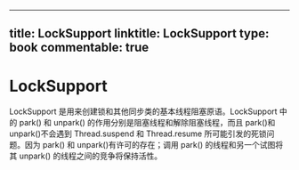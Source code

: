 
---
title: LockSupport
linktitle: LockSupport
type: book
commentable: true
---

# LockSupport

LockSupport 是用来创建锁和其他同步类的基本线程阻塞原语。LockSupport 中的 park() 和 unpark() 的作用分别是阻塞线程和解除阻塞线程，而且 park()和 unpark()不会遇到 Thread.suspend 和 Thread.resume 所可能引发的死锁问题。因为 park() 和 unpark()有许可的存在；调用 park() 的线程和另一个试图将其 unpark() 的线程之间的竞争将保持活性。

    